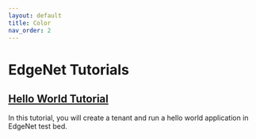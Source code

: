 ```yaml
---
layout: default
title: Color
nav_order: 2
---
```


# EdgeNet Tutorials

## [Hello World Tutorial](https://ufukbombar.com/pages/tutorials/hello-world.html)
In this tutorial, you will create a tenant and run a hello world application in EdgeNet test bed.

<!-- ## [Role Request Tutorial](https://ufukbombar.com/pages/tutorials/hello-world.html) -->